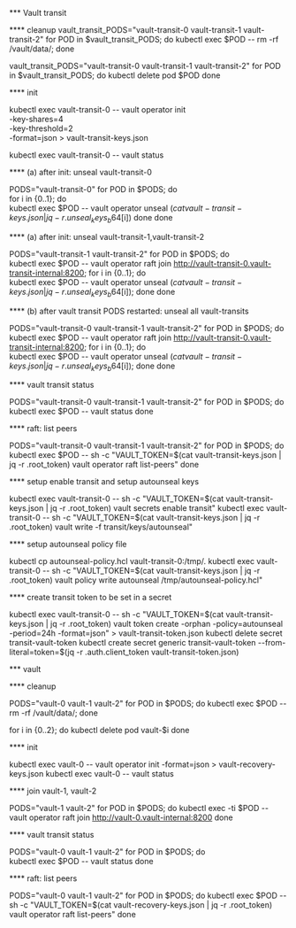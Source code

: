*** Vault transit


**** cleanup
vault_transit_PODS="vault-transit-0 vault-transit-1 vault-transit-2"
for POD in $vault_transit_PODS; do
  kubectl exec $POD -- rm -rf /vault/data/;
done

vault_transit_PODS="vault-transit-0 vault-transit-1 vault-transit-2"
for POD in $vault_transit_PODS; do
  kubectl delete pod $POD
done



**** init

kubectl exec vault-transit-0 -- vault operator init \
    -key-shares=4 \
    -key-threshold=2 \
    -format=json > vault-transit-keys.json

kubectl exec vault-transit-0 -- vault status


**** (a) after init: unseal vault-transit-0

PODS="vault-transit-0"
for POD in $PODS; do	
  for i in {0..1}; do	
    kubectl exec $POD -- vault operator unseal $(cat vault-transit-keys.json | jq -r .unseal_keys_b64[$i])
  done
done


**** (a) after init: unseal vault-transit-1,vault-transit-2

PODS="vault-transit-1 vault-transit-2"
for POD in $PODS; do	
  kubectl exec $POD -- vault operator raft join http://vault-transit-0.vault-transit-internal:8200;
  for i in {0..1}; do	
    kubectl exec $POD -- vault operator unseal $(cat vault-transit-keys.json | jq -r .unseal_keys_b64[$i]);
  done
done

**** (b) after vault transit PODS restarted: unseal all vault-transits

PODS="vault-transit-0 vault-transit-1 vault-transit-2"
for POD in $PODS; do	
  kubectl exec $POD -- vault operator raft join http://vault-transit-0.vault-transit-internal:8200;
  for i in {0..1}; do	
    kubectl exec $POD -- vault operator unseal $(cat vault-transit-keys.json | jq -r .unseal_keys_b64[$i]);
  done
done


**** vault transit status

PODS="vault-transit-0 vault-transit-1 vault-transit-2"
for POD in $PODS; do	
  kubectl exec $POD -- vault status
done




**** raft: list peers

PODS="vault-transit-0 vault-transit-1 vault-transit-2"
for POD in $PODS; do	
  kubectl exec $POD -- sh -c "VAULT_TOKEN=$(cat vault-transit-keys.json | jq -r .root_token) vault operator raft list-peers"
done


**** setup enable transit and setup autounseal keys

kubectl exec vault-transit-0 -- sh -c "VAULT_TOKEN=$(cat vault-transit-keys.json | jq -r .root_token) vault secrets enable transit"
kubectl exec vault-transit-0 -- sh -c "VAULT_TOKEN=$(cat vault-transit-keys.json | jq -r .root_token) vault write -f transit/keys/autounseal"

**** setup autounseal policy file

kubectl cp autounseal-policy.hcl vault-transit-0:/tmp/.
kubectl exec vault-transit-0 -- sh -c "VAULT_TOKEN=$(cat vault-transit-keys.json | jq -r .root_token) vault policy write autounseal /tmp/autounseal-policy.hcl"


**** create transit token to be set in a secret

kubectl exec vault-transit-0 -- sh -c "VAULT_TOKEN=$(cat vault-transit-keys.json | jq -r .root_token) vault token create -orphan -policy=autounseal -period=24h -format=json" > vault-transit-token.json
kubectl delete secret transit-vault-token 
kubectl create secret generic transit-vault-token --from-literal=token=$(jq -r .auth.client_token vault-transit-token.json)



*** vault


**** cleanup

PODS="vault-0 vault-1 vault-2"
for POD in $PODS; do
  kubectl exec $POD -- rm -rf /vault/data/;
done

for i in {0..2}; do 
  kubectl delete pod vault-$i
done


**** init

kubectl exec vault-0 -- vault operator init -format=json > vault-recovery-keys.json
kubectl exec vault-0 -- vault status


**** join vault-1, vault-2

PODS="vault-1 vault-2"
for POD in $PODS; do
  kubectl exec -ti $POD -- vault operator raft join http://vault-0.vault-internal:8200
done

**** vault transit status

PODS="vault-0 vault-1 vault-2"
for POD in $PODS; do	
  kubectl exec $POD -- vault status
done


**** raft: list peers

PODS="vault-0 vault-1 vault-2"
for POD in $PODS; do
  kubectl exec $POD -- sh -c "VAULT_TOKEN=$(cat vault-recovery-keys.json | jq -r .root_token) vault operator raft list-peers"
done





